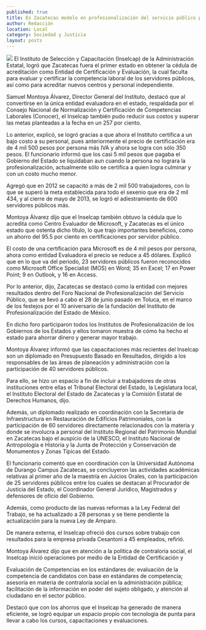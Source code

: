 ```yaml
---
published: true
title: Es Zacatecas modelo en profesionalización del servicio público por gestión de Inselcap
author: Redacción
location: Local
category: Sociedad y Justicia
layout: posts
---
```


![](http://i.imgur.com/eIasd1wm.jpg)
El Instituto de Selección y Capacitación (Inselcap) de la Administración Estatal, logró que Zacatecas fuera el primer estado en obtener la cédula de acreditación como Entidad de Certificación y Evaluación, la cual faculta para evaluar y certificar la competencia laboral de los servidores públicos, así como para acreditar nuevos centros y personal independiente.

Samuel Montoya Álvarez, Director General del Instituto, destacó que al convertirse en la única entidad evaluadora en el estado, respaldada por el Consejo Nacional de Normalización y Certificación de Competencias Laborales (Conocer), el Inselcap también pudo reducir sus costos y superar las metas planteadas a la fecha en un 257 por ciento.

Lo anterior, explicó, se logró gracias a que ahora el Instituto certifica a un bajo costo a su personal, pues anteriormente el precio de certificación era de 4 mil 500 pesos por persona más IVA y ahora se logra con sólo 350 pesos.
El funcionario informó que los casi 5 mil pesos que pagaba el Gobierno del Estado se liquidaban aun cuando la persona no lograra la profesionalización, actualmente sólo se certifica a quien logra culminar y con un costo mucho menor. 

Agregó que en 2012 se capacitó a más de 2 mil 500 trabajadores, con lo que se superó la meta establecida para todo el sexenio que era de 2 mil 434, y al cierre de mayo de 2013, se logró el adiestramiento de 600 servidores públicos más.

Montoya Álvarez dijo que el Inselcap también obtuvo la cédula que lo acredita como Centro Evaluador de Microsoft, y Zacatecas es el único estado que ostenta dicho título, lo que trajo importantes beneficios, como un ahorro del 95.5 por ciento en certificaciones por servidor público.

El costo de una certificación para Microsoft es de 4 mil pesos por persona, ahora como entidad Evaluadora el precio se reduce a 45 dólares.
Explicó que en lo que va del periodo, 23 servidores públicos fueron reconocidos como Microsoft Office Specialist (MOS) en Word; 35 en Excel; 17 en Power Point; 9 en Outlook, y 16 en Access.


Por lo anterior, dijo, Zacatecas se destacó como la entidad con mejores resultados dentro del Foro Nacional de Profesionalización del Servicio Público, que se llevó a cabo el 28 de junio pasado en Toluca, en el marco de los festejos por el 10 aniversario de la fundación del Instituto de Profesionalización del Estado de México.

En dicho foro participaron todos los Institutos de Profesionalización de los Gobiernos de los Estados y ellos tomaron muestra de cómo ha hecho el estado para ahorrar dinero y generar mayor trabajo.

Montoya Álvarez informó que las capacitaciones más recientes del Inselcap son un diplomado en Presupuesto Basado en Resultados, dirigido a los responsables de las áreas de planeación y administración con la participación de 40 servidores públicos.

Para ello, se hizo un espacio a fin de incluir a trabajadores de otras instituciones entre ellas el Tribunal Electoral del Estado, la Legislatura local, el Instituto Electoral del Estado de Zacatecas y la Comisión Estatal de Derechos Humanos, dijo.

Además, un diplomado realizado en coordinación con la Secretaría de Infraestructura en Restauración de Edificios Patrimoniales, con la participación de 60 servidores directamente relacionados con la materia y donde se involucra a personal del Instituto Regional del Patrimonio Mundial en Zacatecas bajo el auspicio de la UNESCO, el Instituto Nacional de Antropología e Historia y la Junta de Protección y Conservación de Monumentos y Zonas Típicas del Estado. 

El funcionario comentó que en coordinación con la Universidad Autónoma de Durango Campus Zacatecas, se concluyeron las actividades académicas relativas al primer año de la maestría en Juicios Orales, con la participación de 25 servidores públicos entre los cuales se destacan al Procurador de Justicia del Estado, el Coordinador General Jurídico, Magistrados y defensores de oficio del Gobierno.

Además, como producto de las nuevas reformas a la Ley Federal del Trabajo, se ha actualizado a 28 personas y se tiene pendiente la actualización para la nueva Ley de Amparo.

De manera externa, el Inselcap ofreció dos cursos sobre trabajo con resultados para la empresa privada Cesantoni a 45 empleados, refirió.

Montoya Álvarez dijo que en atención a la política de contraloría social, el Inselcap inició operaciones por medio de la Entidad de Certificación y 

Evaluación de Competencias en los estándares de: evaluación de la competencia de candidatos con base en estándares de competencia; asesoría en materia de contraloría social en la administración pública; facilitación de la información en poder del sujeto obligado, y atención al ciudadano en el sector público.

Destacó que con los ahorros que el Inselcap ha generado de manera eficiente, se logró equipar un espacio propio con tecnología de punta para llevar a cabo los cursos, capacitaciones y evaluaciones.

